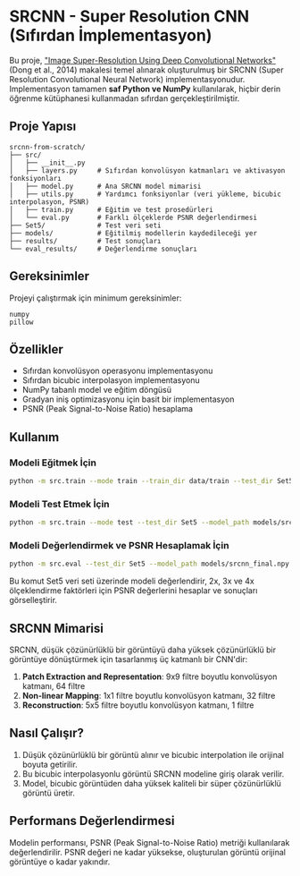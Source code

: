 # SRCNN - Super Resolution CNN (Sıfırdan İmplementasyon)

Bu proje, ["Image Super-Resolution Using Deep Convolutional Networks"](https://arxiv.org/abs/1501.00092) (Dong et al., 2014) makalesi temel alınarak oluşturulmuş bir SRCNN (Super Resolution Convolutional Neural Network) implementasyonudur. Implementasyon tamamen **saf Python ve NumPy** kullanılarak, hiçbir derin öğrenme kütüphanesi kullanmadan sıfırdan gerçekleştirilmiştir.

## Proje Yapısı

```
srcnn-from-scratch/
├── src/
│   ├── __init__.py
│   ├── layers.py     # Sıfırdan konvolüsyon katmanları ve aktivasyon fonksiyonları
│   ├── model.py      # Ana SRCNN model mimarisi
│   ├── utils.py      # Yardımcı fonksiyonlar (veri yükleme, bicubic interpolasyon, PSNR)
│   ├── train.py      # Eğitim ve test prosedürleri
│   └── eval.py       # Farklı ölçeklerde PSNR değerlendirmesi
├── Set5/             # Test veri seti
├── models/           # Eğitilmiş modellerin kaydedileceği yer
├── results/          # Test sonuçları
└── eval_results/     # Değerlendirme sonuçları
```

## Gereksinimler

Projeyi çalıştırmak için minimum gereksinimler:

```
numpy
pillow
```

## Özellikler

- Sıfırdan konvolüsyon operasyonu implementasyonu
- Sıfırdan bicubic interpolasyon implementasyonu
- NumPy tabanlı model ve eğitim döngüsü
- Gradyan iniş optimizasyonu için basit bir implementasyon
- PSNR (Peak Signal-to-Noise Ratio) hesaplama

## Kullanım

### Modeli Eğitmek İçin

```bash
python -m src.train --mode train --train_dir data/train --test_dir Set5 --epochs 50
```

### Modeli Test Etmek İçin

```bash
python -m src.train --mode test --test_dir Set5 --model_path models/srcnn_final.npy --output_dir results
```

### Modeli Değerlendirmek ve PSNR Hesaplamak İçin

```bash
python -m src.eval --test_dir Set5 --model_path models/srcnn_final.npy --output_dir eval_results --scale_factors 2 3 4 --save_images
```

Bu komut Set5 veri seti üzerinde modeli değerlendirir, 2x, 3x ve 4x ölçeklendirme faktörleri için PSNR değerlerini hesaplar ve sonuçları görselleştirir.

## SRCNN Mimarisi

SRCNN, düşük çözünürlüklü bir görüntüyü daha yüksek çözünürlüklü bir görüntüye dönüştürmek için tasarlanmış üç katmanlı bir CNN'dir:

1. **Patch Extraction and Representation**: 9x9 filtre boyutlu konvolüsyon katmanı, 64 filtre
2. **Non-linear Mapping**: 1x1 filtre boyutlu konvolüsyon katmanı, 32 filtre
3. **Reconstruction**: 5x5 filtre boyutlu konvolüsyon katmanı, 1 filtre

## Nasıl Çalışır?

1. Düşük çözünürlüklü bir görüntü alınır ve bicubic interpolation ile orijinal boyuta getirilir.
2. Bu bicubic interpolasyonlu görüntü SRCNN modeline giriş olarak verilir.
3. Model, bicubic görüntüden daha yüksek kaliteli bir süper çözünürlüklü görüntü üretir.

## Performans Değerlendirmesi

Modelin performansı, PSNR (Peak Signal-to-Noise Ratio) metriği kullanılarak değerlendirilir. PSNR değeri ne kadar yüksekse, oluşturulan görüntü orijinal görüntüye o kadar yakındır. 
